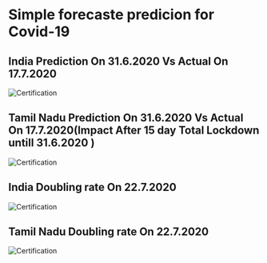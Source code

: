 # Simple forecaste predicion for Covid-19
## India Prediction On 31.6.2020 Vs Actual On 17.7.2020
![Certification](https://github.com/skbhere/Simple-forecast-predicion-for-Covid-19-/blob/master/predict%2017.7.2020/P%20VS%20A%20(17.7.2020)/IND%20Total%20Pred_Vs_Actualpng.png)
## Tamil Nadu Prediction On 31.6.2020 Vs Actual On 17.7.2020(Impact After 15 day Total Lockdown untill 31.6.2020 )
![Certification](https://github.com/skbhere/Simple-forecast-predicion-for-Covid-19-/blob/master/predict%2017.7.2020/P%20VS%20A%20(17.7.2020)/TN_Total%20(1).png)
## India Doubling rate On 22.7.2020
![Certification](https://github.com/skbhere/Simple-forecast-predicion-for-Covid-19-/blob/master/predict%2017.7.2020/India%20Doubling%20Rate.png)
## Tamil Nadu Doubling rate On 22.7.2020
![Certification](https://github.com/skbhere/Simple-forecast-predicion-for-Covid-19-/blob/master/predict%2017.7.2020/TN%20Doubling%20Rate.png)
